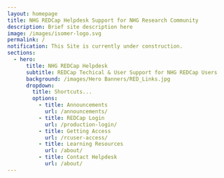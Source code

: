 ```yaml
---
layout: homepage
title: NHG REDCap Helpdesk Support for NHG Research Community
description: Brief site description here
image: /images/isomer-logo.svg
permalink: /
notification: This Site is currently under construction.
sections:
  - hero:
      title: NHG REDCap Helpdesk
      subtitle: REDCap Techical & User Support for NHG REDCap Users
      background: /images/Hero Banners/RED_Links.jpg
      dropdown:
        title: Shortcuts...
        options:
          - title: Announcements
            url: /announcements/
          - title: REDCap Login
            url: /production-login/
          - title: Getting Access
            url: /rcuser-access/
          - title: Learning Resources
            url: /about/
          - title: Contact Helpdesk
            url: /about/
---
```

